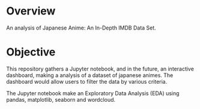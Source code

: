 # Overview
An analysis of Japanese Anime: An In-Depth IMDB Data Set.

# Objective
This repository gathers a Jupyter notebook, and in the future, an interactive dashboard, making a analysis of a dataset of japanese animes. The dashboard would allow users to filter the data by various criteria.

The Jupyter notebook make an Exploratory Data Analysis (EDA) using pandas, matplotlib, seaborn and wordcloud.